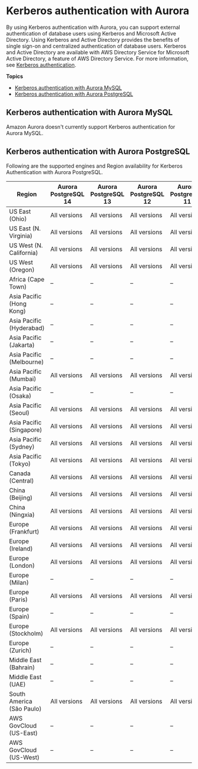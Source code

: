 # Kerberos authentication with Aurora<a name="Concepts.Aurora_Fea_Regions_DB-eng.Feature.KerberosAuthentication"></a>

By using Kerberos authentication with Aurora, you can support external authentication of database users using Kerberos and Microsoft Active Directory\. Using Kerberos and Active Directory provides the benefits of single sign\-on and centralized authentication of database users\. Kerberos and Active Directory are available with AWS Directory Service for Microsoft Active Directory, a feature of AWS Directory Service\. For more information, see [Kerberos authentication](database-authentication.md#kerberos-authentication)\.

**Topics**
+ [Kerberos authentication with Aurora MySQL](#Concepts.Aurora_Fea_Regions_DB-eng.Feature.KerberosAuthentication.amy)
+ [Kerberos authentication with Aurora PostgreSQL](#Concepts.Aurora_Fea_Regions_DB-eng.Feature.KerberosAuthentication.apg)

## Kerberos authentication with Aurora MySQL<a name="Concepts.Aurora_Fea_Regions_DB-eng.Feature.KerberosAuthentication.amy"></a>

Amazon Aurora doesn't currently support Kerberos authentication for Aurora MySQL\.

## Kerberos authentication with Aurora PostgreSQL<a name="Concepts.Aurora_Fea_Regions_DB-eng.Feature.KerberosAuthentication.apg"></a>

Following are the supported engines and Region availability for Kerberos Authentication with Aurora PostgreSQL\.


| Region | Aurora PostgreSQL 14 | Aurora PostgreSQL 13 | Aurora PostgreSQL 12 | Aurora PostgreSQL 11 | Aurora PostgreSQL 10 | 
| --- | --- | --- | --- | --- | --- | 
| US East \(Ohio\) | All versions | All versions | All versions | All versions | All versions | 
| US East \(N\. Virginia\) | All versions | All versions | All versions | All versions | All versions | 
| US West \(N\. California\) | All versions | All versions | All versions | All versions | All versions | 
| US West \(Oregon\) | All versions | All versions | All versions | All versions | All versions | 
| Africa \(Cape Town\) | – | – | – | – | – | 
| Asia Pacific \(Hong Kong\) | – | – | – | – | – | 
| Asia Pacific \(Hyderabad\) | – | – | – | – | – | 
| Asia Pacific \(Jakarta\) | – | – | – | – | – | 
| Asia Pacific \(Melbourne\) | – | – | – | – | – | 
| Asia Pacific \(Mumbai\) | All versions | All versions | All versions | All versions | All versions | 
| Asia Pacific \(Osaka\) | – | – | – | – | – | 
| Asia Pacific \(Seoul\) | All versions | All versions | All versions | All versions | All versions | 
| Asia Pacific \(Singapore\) | All versions | All versions | All versions | All versions | All versions | 
| Asia Pacific \(Sydney\) | All versions | All versions | All versions | All versions | All versions | 
| Asia Pacific \(Tokyo\) | All versions | All versions | All versions | All versions | All versions | 
| Canada \(Central\) | All versions | All versions | All versions | All versions | All versions | 
| China \(Beijing\) | All versions | All versions | All versions | All versions | All versions | 
| China \(Ningxia\) | All versions | All versions | All versions | All versions | All versions | 
| Europe \(Frankfurt\) | All versions | All versions | All versions | All versions | All versions | 
| Europe \(Ireland\) | All versions | All versions | All versions | All versions | All versions | 
| Europe \(London\) | All versions | All versions | All versions | All versions | All versions | 
| Europe \(Milan\) | – | – | – | – | – | 
| Europe \(Paris\) | All versions | All versions | All versions | All versions | All versions | 
| Europe \(Spain\) | – | – | – | – | – | 
| Europe \(Stockholm\) | All versions | All versions | All versions | All versions | All versions | 
| Europe \(Zurich\) | – | – | – | – | – | 
| Middle East \(Bahrain\) | – | – | – | – | – | 
| Middle East \(UAE\) | – | – | – | – | – | 
| South America \(São Paulo\) | All versions | All versions | All versions | All versions | All versions | 
| AWS GovCloud \(US\-East\) | – | – | – | – | – | 
| AWS GovCloud \(US\-West\) | – | – | – | – | – | 